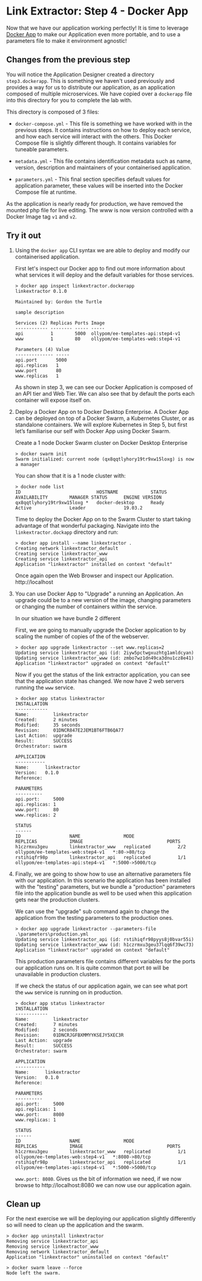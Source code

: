 # Link Extractor: Step 4 - Docker App

Now that we have our application working perfectly! It is time to leverage
[Docker App](https://github.com/docker/app) to make our Application even more
portable, and to use a parameters file to make it environment agnostic!

## Changes from the previous step

You will notice the Application Designer created a directory `step3.dockerapp`.
This is something we haven't used previously and provides a way for us to
distribute our application, as an application composed of multiple
microservices. We have copied over a `dockerapp` file into this directory for
you to complete the lab with.

This directory is composed of 3 files:

- `docker-compose.yml` - This file is something we have worked with in the
  previous steps. It contains instructions on how to deploy each service, and
  how each service will interact with the others. This Docker Compose file is
  slightly different though. It contains variables for tuneable parameters.

- `metadata.yml` - This file contains identification metadata such as name,
  version, description and maintainers of your containerised application.

- `parameters.yml` - This final section specifies default values for application
  parameter, these values will be inserted into the Docker Compose file at
  runtime.

As the application is nearly ready for production, we have removed the mounted
php file for live editing. The www is now version controlled with a Docker Image
tag `v1` and `v2`.

## Try it out

1) Using the `docker app` CLI syntax we are able to deploy and modify our
   containerised application.

   First let's inspect our Docker app to find out more information about what
   services it will deploy and the default variables for those services.

   ```
   > docker app inspect linkextractor.dockerapp
   linkextractor 0.1.0
   
   Maintained by: Gordon the Turtle
   
   sample description
   
   Services (2) Replicas Ports Image
   ------------ -------- ----- -----
   api          1        5000  ollypom/ee-templates-api:step4-v1
   www          1        80    ollypom/ee-templates-web:step4-v1
   
   Parameters (4) Value
   -------------- -----
   api.port       5000
   api.replicas   1
   www.port       80
   www.replicas   1
   ```

   As shown in step 3, we can see our Docker Application is composed of an API
   tier and Web Tier. We can also see that by default the ports each container
   will expose itself on.

2) Deploy a Docker App on to Docker Desktop Enterprise. A Docker App can be
   deployed on top of a Docker Swarm, a Kubernetes Cluster, or as standalone
   containers. We will explore Kubernetes in Step 5, but first let’s familiarise
   our self with Docker App using Docker Swarm. 

   Create a 1 node Docker Swarm cluster on Docker Desktop Enterprise

   ```
   > docker swarm init
   Swarm initialized: current node (qx8qqtlyhory19tr9xw15loxg) is now a manager
   ```

   You can show that it is a 1 node cluster with:

   ```
   > docker node list
   ID                            HOSTNAME            STATUS              AVAILABILITY        MANAGER STATUS      ENGINE VERSION
   qx8qqtlyhory19tr9xw15loxg *   docker-desktop      Ready               Active              Leader              19.03.2
   ```

   Time to deploy the Docker App on to the Swarm Cluster to start taking
   advantage of that wonderful packaging. Navigate into the
   `linkextractor.dockapp` directory and run:

   ```
   > docker app install --name linkextractor .
   Creating network linkextractor_default
   Creating service linkextractor_www
   Creating service linkextractor_api
   Application "linkextractor" installed on context "default"
   ```

   Once again open the Web Browser and inspect our Application. http://localhost

3) You can use Docker App to "Upgrade" a running an Application. An upgrade
   could be to a new version of the image, changing parameters or changing the
   number of containers within the service.

   In our situation we have bundle 2 different 

   First, we are going to manually upgrade the Docker application to by scaling
   the number of copies of the of the webserver.

   ```
   > docker app upgrade linkextractor --set www.replicas=2
   Updating service linkextractor_api (id: 2iyw5pctwgxuzhtg1amldcyan)
   Updating service linkextractor_www (id: zmbo7wz1dn49ca3dnu1cz8e41)
   Application "linkextractor" upgraded on context "default"
   ```

   Now if you get the status of the link extractor application, you can see that
   the application state has changed. We now have 2 web servers running the
   `www` service.

   ```
   > docker app status linkextractor
   INSTALLATION
   ------------
   Name:         linkextractor
   Created:      2 minutes
   Modified:     35 seconds
   Revision:     01DNCR847E2JEM1BT6FTB6QA77
   Last Action:  upgrade
   Result:       SUCCESS
   Orchestrator: swarm
   
   APPLICATION
   -----------
   Name:      linkextractor
   Version:   0.1.0
   Reference:
   
   PARAMETERS
   ----------
   api.port:     5000
   api.replicas: 1
   www.port:     80
   www.replicas: 2
   
   STATUS
   ------
   ID                  NAME                MODE                REPLICAS            IMAGE                               PORTS
   h1czrmxu3geu        linkextractor_www   replicated          2/2                 ollypom/ee-templates-web:step4-v1   *:80->80/tcp
   rstihiqfr98p        linkextractor_api   replicated          1/1                 ollypom/ee-templates-api:step4-v1   *:5000->5000/tcp
   ```

4) Finally, we are going to show how to use an alternative parameters file with
   our application. In this scenario the application has been installed with the
   "testing" parameters, but we bundle a "production" parameters file into the
   application bundle as well to be used when this application gets near the
   production clusters.

   We can use the "upgrade" sub command again to change the application from the
   testing parameters to the production ones.

   ```
   > docker app upgrade linkextractor --parameters-file .\parameters\production.yml
   Updating service linkextractor_api (id: rstihiqfr98pyys8j0bvar55i)
   Updating service linkextractor_www (id: h1czrmxu3geu37lqq6f39wc73)
   Application "linkextractor" upgraded on context "default"
   ```
   
   This production parameters file contains different variables for the ports
   our application runs on. It is quite common that port `80` will be
   unavailable in production clusters.

   If we check the status of our application again, we can see what port the
   `www` service is running on in production.

   ```
   > docker app status linkextractor
   INSTALLATION
   ------------
   Name:         linkextractor
   Created:      7 minutes
   Modified:     2 seconds
   Revision:     01DNCRJGFBXMMYYKSEJY5XEC3R
   Last Action:  upgrade
   Result:       SUCCESS
   Orchestrator: swarm
   
   APPLICATION
   -----------
   Name:      linkextractor
   Version:   0.1.0
   Reference:
   
   PARAMETERS
   ----------
   api.port:     5000
   api.replicas: 1
   www.port:     8080
   www.replicas: 1
   
   STATUS
   ------
   ID                  NAME                MODE                REPLICAS            IMAGE                               PORTS
   h1czrmxu3geu        linkextractor_www   replicated          1/1                 ollypom/ee-templates-web:step4-v1   *:8080->80/tcp
   rstihiqfr98p        linkextractor_api   replicated          1/1                 ollypom/ee-templates-api:step4-v1   *:5000->5000/tcp
   ```

   `www.port: 8080`. Gives us the bit of information we need, if we now browse
   to http://localhost:8080 we can now use our application again.

## Clean up

For the next exercise we will be deploying our application slightly differently
so will need to clean up the application and the swarm.

```
> docker app uninstall linkextractor
Removing service linkextractor_api
Removing service linkextractor_www
Removing network linkextractor_default
Application "linkextractor" uninstalled on context "default"

> docker swarm leave --force
Node left the swarm.
```